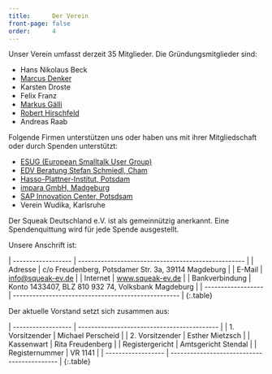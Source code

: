 ```yaml
---
title:      Der Verein
front-page: false
order:      4
---
```


Unser Verein umfasst derzeit 35 Mitglieder. Die Gründungsmitglieder
sind:

- Hans Nikolaus Beck
- [Marcus Denker](http://2denker.de/)
- Karsten Droste
- Felix Franz
- [Markus Gälli](http://www.emergent.de)
- [Robert Hirschfeld](http://hirschfeld.org)
- Andreas Raab

Folgende Firmen unterstützen uns oder haben uns mit ihrer
Mitgliedschaft oder durch Spenden unterstützt:

- [ESUG (European Smalltalk User Group)](http://www.esug.org)
- [EDV Beratung Stefan Schmiedl, Cham](http://www.approximity.com/)
- [Hasso-Plattner-Institut, Potsdam](http://www.hpi.de/)
- [impara GmbH, Madgeburg](http://www.impara.de/)
- [SAP Innovation Center, Potsdsam](http://icn.sap.com/)
- Verein Wudika, Karlsruhe

Der Squeak Deutschland e.V. ist als gemeinnützig anerkannt. Eine
Spendenquittung wird für jede Spende ausgestellt.

Unsere Anschrift ist:

| ------------------ | --------------------------------------------------- |
| Adresse            | c/o Freudenberg, Potsdamer Str. 3a, 39114 Magdeburg |
| E-Mail             | info@squeak-ev.de                                   |
| Internet           | www.squeak-ev.de                                    |
| Bankverbindung     | Konto 1433407, BLZ 810 932 74, Volksbank Magdeburg  |
| ------------------ | --------------------------------------------------- |
{:.table}

Der aktuelle Vorstand setzt sich zusammen aus:

| ------------------ | ------------------------------------------- |
| 1. Vorsitzender    | Michael Perscheid                           |
| 2. Vorsitzender    | Esther Mietzsch                             |
| Kassenwart         | Rita Freudenberg                            |
| Registergericht    | Amtsgericht Stendal                         |
| Registernummer     | VR 1141                                     |
| ------------------ | ------------------------------------------- |
{:.table}
